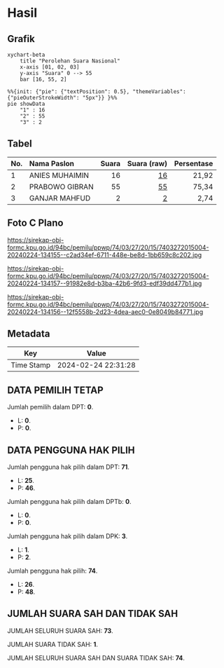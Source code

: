 # Hasil

## Grafik

```mermaid
xychart-beta
    title "Perolehan Suara Nasional"
    x-axis [01, 02, 03]
    y-axis "Suara" 0 --> 55
    bar [16, 55, 2]
```

```mermaid
%%{init: {"pie": {"textPosition": 0.5}, "themeVariables": {"pieOuterStrokeWidth": "5px"}} }%%
pie showData
    "1" : 16
    "2" : 55
    "3" : 2
```

## Tabel

| No. | Nama Paslon    | Suara | Suara (raw) | Persentase |
|:--- |:-------------- | -----:| -----------:| ----------:|
| 1   | ANIES MUHAIMIN | 16    | [16][p-1]   | 21,92      |
| 2   | PRABOWO GIBRAN | 55    | [55][p-2]   | 75,34      |
| 3   | GANJAR MAHFUD  | 2     | [2][p-3]    | 2,74       |


[p-1]: https://github.com/gigit-pemilu/pemilu-2024/blob/main/pilpres/hitung-suara/sub/74-sulawesi-tenggara/sub/03-muna/sub/27-tongkuno/sub/2015-oempu/sub/004-tps/sub/paslon-1.txt
[p-2]: https://github.com/gigit-pemilu/pemilu-2024/blob/main/pilpres/hitung-suara/sub/74-sulawesi-tenggara/sub/03-muna/sub/27-tongkuno/sub/2015-oempu/sub/004-tps/sub/paslon-2.txt
[p-3]: https://github.com/gigit-pemilu/pemilu-2024/blob/main/pilpres/hitung-suara/sub/74-sulawesi-tenggara/sub/03-muna/sub/27-tongkuno/sub/2015-oempu/sub/004-tps/sub/paslon-3.txt

## Foto C Plano

https://sirekap-obj-formc.kpu.go.id/94bc/pemilu/ppwp/74/03/27/20/15/7403272015004-20240224-134155--c2ad34ef-6711-448e-be8d-1bb659c8c202.jpg

https://sirekap-obj-formc.kpu.go.id/94bc/pemilu/ppwp/74/03/27/20/15/7403272015004-20240224-134157--91982e8d-b3ba-42b6-9fd3-edf39dd477b1.jpg

https://sirekap-obj-formc.kpu.go.id/94bc/pemilu/ppwp/74/03/27/20/15/7403272015004-20240224-134156--12f5558b-2d23-4dea-aec0-0e8049b84771.jpg


## Metadata

| Key        | Value               |
| ---------- | ------------------- |
| Time Stamp | 2024-02-24 22:31:28 |


## DATA PEMILIH TETAP

Jumlah pemilih dalam DPT: **0**.
 * L: **0**.
 * P: **0**.

## DATA PENGGUNA HAK PILIH

Jumlah pengguna hak pilih dalam DPT: **71**.
 * L: **25**.
 * P: **46**.

Jumlah pengguna hak pilih dalam DPTb: **0**.
 * L: **0**.
 * P: **0**.

Jumlah pengguna hak pilih dalam DPK: **3**.
 * L: **1**.
 * P: **2**.

Jumlah pengguna hak pilih: **74**.
 * L: **26**.
 * P: **48**.

## JUMLAH SUARA SAH DAN TIDAK SAH

JUMLAH SELURUH SUARA SAH: **73**.

JUMLAH SUARA TIDAK SAH: **1**.

JUMLAH SELURUH SUARA SAH DAN SUARA TIDAK SAH: **74**.


